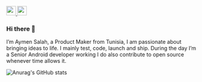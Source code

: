 <p>
 <a href="https://www.linkedin.com/in/aymen-ben-salah-b60b5a153/">
<img src="https://img.shields.io/badge/linkedin-%230077B5.svg?&style=for-the-badge&logo=linkedin&logoColor=white" height=25>
</a> <a href="https://www.instagram.com/aymenn_bs/">
<img src="https://img.shields.io/badge/instagram-%23E4405F.svg?&style=for-the-badge&logo=instagram&logoColor=white" height=25></a>
</p>

### Hi there 👋

I’m Aymen Salah, a Product Maker from Tunisia, I am passionate about bringing ideas to life. I mainly test, code, launch
and ship. During the day I’m a Senior Android developer working  I do also contribute to open source
whenever time allows it.

![Anurag's GitHub stats](https://github-readme-stats.vercel.app/api?username=aymenbs2&show_icons=true&title_color=24292E&text_color=24292E&icon_color=0A6AD3)
